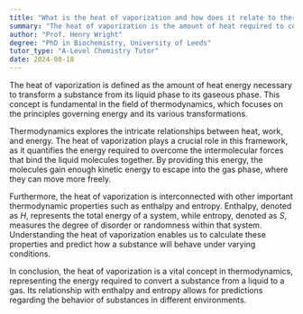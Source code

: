 ```yaml
---
title: "What is the heat of vaporization and how does it relate to thermodynamics?"
summary: "The heat of vaporization is the amount of heat required to convert a substance from liquid to gas. It is a key concept in thermodynamics, which is the study of energy and its transformations."
author: "Prof. Henry Wright"
degree: "PhD in Biochemistry, University of Leeds"
tutor_type: "A-Level Chemistry Tutor"
date: 2024-08-18
---
```


The heat of vaporization is defined as the amount of heat energy necessary to transform a substance from its liquid phase to its gaseous phase. This concept is fundamental in the field of thermodynamics, which focuses on the principles governing energy and its various transformations.

Thermodynamics explores the intricate relationships between heat, work, and energy. The heat of vaporization plays a crucial role in this framework, as it quantifies the energy required to overcome the intermolecular forces that bind the liquid molecules together. By providing this energy, the molecules gain enough kinetic energy to escape into the gas phase, where they can move more freely.

Furthermore, the heat of vaporization is interconnected with other important thermodynamic properties such as enthalpy and entropy. Enthalpy, denoted as $H$, represents the total energy of a system, while entropy, denoted as $S$, measures the degree of disorder or randomness within that system. Understanding the heat of vaporization enables us to calculate these properties and predict how a substance will behave under varying conditions.

In conclusion, the heat of vaporization is a vital concept in thermodynamics, representing the energy required to convert a substance from a liquid to a gas. Its relationship with enthalpy and entropy allows for predictions regarding the behavior of substances in different environments.
    